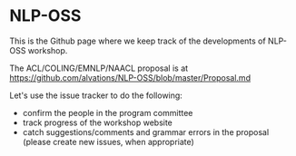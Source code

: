 # NLP-OSS

This is the Github page where we keep track of the developments of NLP-OSS workshop. 

The ACL/COLING/EMNLP/NAACL proposal is at https://github.com/alvations/NLP-OSS/blob/master/Proposal.md

Let's use the issue tracker to do the following:

 - confirm the people in the program committee
 - track progress of the workshop website
 - catch suggestions/comments and grammar errors in the proposal (please create new issues, when appropriate)
 
